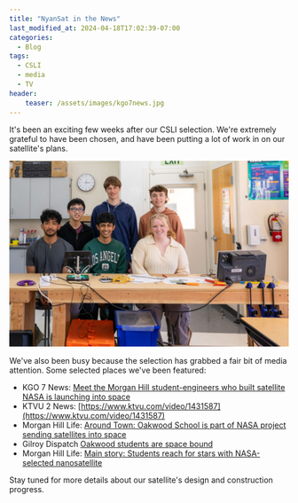 ```yaml
---
title: "NyanSat in the News"
last_modified_at: 2024-04-18T17:02:39-07:00
categories:
  - Blog
tags:
  - CSLI
  - media
  - TV
header:
    teaser: /assets/images/kgo7news.jpg
---
```


It's been an exciting few weeks after our CSLI selection.  We're extremely grateful to have been chosen, and have been putting a lot of work in on our satellite's plans.

![alt](/assets/images/nyanteam.jpg)

We've also been busy because the selection has grabbed a fair bit of media attention.  Some selected places we've been featured:

- KGO 7 News: [Meet the Morgan Hill student-engineers who built satellite NASA is launching into space](https://abc7news.com/morgan-hill-nasa-cubesat-launch-initiative-student-designed-satellite-space/14574375/) 
- KTVU 2 News: [https://www.ktvu.com/video/1431587](https://www.ktvu.com/video/1431587)
- Morgan Hill Life: [Around Town: Oakwood School is part of NASA project sending satellites into space](https://morganhilllife.com/2024/03/23/around-town-37/)
- Gilroy Dispatch [Oakwood students are space bound](https://gilroydispatch.com/oakwood-students-are-space-bound/)
- Morgan Hill Life: [Main story: Students reach for stars with NASA-selected nanosatellite](https://morganhilllife.com/2024/04/12/main-story-students-reach-for-stars-with-nasa-selected-nanosatellite/)

Stay tuned for more details about our satellite's design and construction progress.

